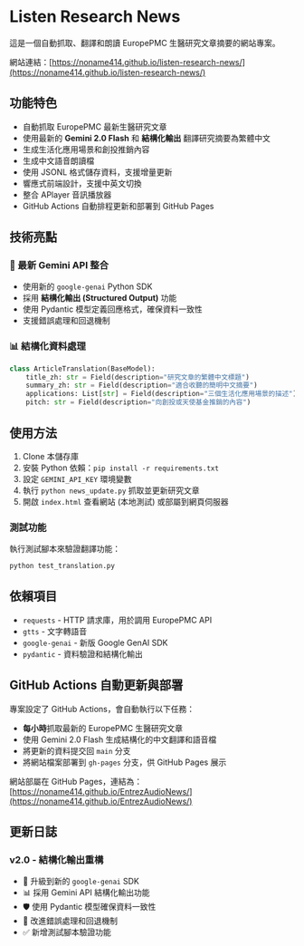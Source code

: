 # Listen Research News

這是一個自動抓取、翻譯和朗讀 EuropePMC 生醫研究文章摘要的網站專案。

網站連結：[https://noname414.github.io/listen-research-news/](https://noname414.github.io/listen-research-news/)

## 功能特色

- 自動抓取 EuropePMC 最新生醫研究文章
- 使用最新的 **Gemini 2.0 Flash** 和 **結構化輸出** 翻譯研究摘要為繁體中文
- 生成生活化應用場景和創投推銷內容
- 生成中文語音朗讀檔
- 使用 JSONL 格式儲存資料，支援增量更新
- 響應式前端設計，支援中英文切換
- 整合 APlayer 音訊播放器
- GitHub Actions 自動排程更新和部署到 GitHub Pages

## 技術亮點

### 🚀 最新 Gemini API 整合

- 使用新的 `google-genai` Python SDK
- 採用 **結構化輸出 (Structured Output)** 功能
- 使用 Pydantic 模型定義回應格式，確保資料一致性
- 支援錯誤處理和回退機制

### 📊 結構化資料處理

```python
class ArticleTranslation(BaseModel):
    title_zh: str = Field(description="研究文章的繁體中文標題")
    summary_zh: str = Field(description="適合收聽的簡明中文摘要")
    applications: List[str] = Field(description="三個生活化應用場景的描述")
    pitch: str = Field(description="向創投或天使基金推銷的內容")
```

## 使用方法

1. Clone 本儲存庫
2. 安裝 Python 依賴：`pip install -r requirements.txt`
3. 設定 `GEMINI_API_KEY` 環境變數
4. 執行 `python news_update.py` 抓取並更新研究文章
5. 開啟 `index.html` 查看網站 (本地測試) 或部屬到網頁伺服器

### 測試功能

執行測試腳本來驗證翻譯功能：

```bash
python test_translation.py
```

## 依賴項目

- `requests` - HTTP 請求庫，用於調用 EuropePMC API
- `gtts` - 文字轉語音
- `google-genai` - 新版 Google GenAI SDK
- `pydantic` - 資料驗證和結構化輸出

## GitHub Actions 自動更新與部署

專案設定了 GitHub Actions，會自動執行以下任務：

- **每小時**抓取最新的 EuropePMC 生醫研究文章
- 使用 Gemini 2.0 Flash 生成結構化的中文翻譯和語音檔
- 將更新的資料提交回 `main` 分支
- 將網站檔案部署到 `gh-pages` 分支，供 GitHub Pages 展示

網站部屬在 GitHub Pages，連結為：[https://noname414.github.io/EntrezAudioNews/](https://noname414.github.io/EntrezAudioNews/)

## 更新日誌

### v2.0 - 結構化輸出重構

- 🔄 升級到新的 `google-genai` SDK
- 📊 採用 Gemini API 結構化輸出功能
- 🛡️ 使用 Pydantic 模型確保資料一致性
- 🔧 改進錯誤處理和回退機制
- ✅ 新增測試腳本驗證功能
